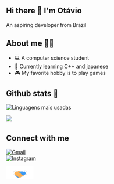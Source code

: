 ## Hi there 👋 I'm Otávio

An aspiring developer from Brazil

## About me 👨‍🦱

- 💻 A computer science student 
- 🌱 Currently learning C++ and japanese
- 🎮 My favorite hobby is to play games 

## Github stats 🥇

![Linguagens mais usadas](https://github-readme-stats.vercel.app/api/top-langs/?username=Otavio-oliv&layout=compact&theme=dracula)

<img src="https://img.shields.io/badge/C%2B%2B-00599C?style=for-the-badge&logo=c%2B%2B&logoColor=white">




## Connect with me
[![Gmail](https://img.shields.io/badge/Gmail-D14836?style=for-the-badge&logo=gmail&logoColor=white)](mailto:otaviooli1312@gmail.com)  
[![Instagram](https://img.shields.io/badge/Instagram-E4405F?style=for-the-badge&logo=instagram&logoColor=white)](https://www.instagram.com/otaviooliv_05/)

<img src="https://github.com/Otavio-oliv/Otavio-oliv/blob/main/Handshake.gif" width="75" height="35"/>




